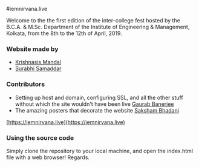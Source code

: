 #iemnirvana.live

Welcome to the the first edition of the inter-college fest hosted by the B.C.A. & M.Sc. Department of the Institute of Engineering & Management, Kolkata, from the 8th to the 12th of April, 2019. 


### Website made by 
* [Krishnasis Mandal](https://github.com/krishnasism)
* [Surabhi Samaddar](https://github.com/surabhi5)

### Contributors 
* Setting up host and domain, configuring SSL, and all the other stuff without which the site wouldn't have been live [Gaurab Banerjee](https://github.com/gbandyein)
* The amazing posters that decorate the website [Saksham Bhadani](https://www.instagram.com/saksham_cinematography)

[https://iemnirvana.live](https://iemnirvana.live)


### Using the source code 

Simply clone the repository to your local machine, and open the index.html file with a web browser! 
Regards.